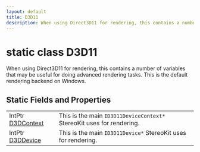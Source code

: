 ```yaml
---
layout: default
title: D3D11
description: When using Direct3D11 for rendering, this contains a number of variables that may be useful for doing advanced rendering tasks. This is the default rendering backend on Windows.
---
```

# static class D3D11

When using Direct3D11 for rendering, this contains a
number of variables that may be useful for doing advanced rendering
tasks. This is the default rendering backend on Windows.

## Static Fields and Properties

|  |  |
|--|--|
|IntPtr [D3DContext]({{site.url}}/Pages/Reference/D3D11/D3DContext.html)|This is the main `ID3D11DeviceContext*` StereoKit uses for rendering.|
|IntPtr [D3DDevice]({{site.url}}/Pages/Reference/D3D11/D3DDevice.html)|This is the main `ID3D11Device*` StereoKit uses for rendering.|
